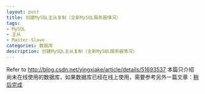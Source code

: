 ```yaml
---
layout: post
title: 创建MySQL主从复制（全新MySQL服务器情况）
tags:
- MySQL
- 主从
- Master-Slave
categories: 数据库
description: 创建MySQL主从复制（全新MySQL服务器情况）
---
```


Refer to http://blog.csdn.net/yingxiake/article/details/51693537
本篇只介绍尚未在线使用的数据库，如果数据库已经在线上使用，需要参考另外一篇文章：[稍后完成]()

